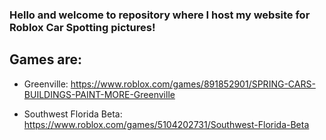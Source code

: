 ### Hello and welcome to repository where I host my website for Roblox Car Spotting pictures!

## Games are:
- Greenville: https://www.roblox.com/games/891852901/SPRING-CARS-BUILDINGS-PAINT-MORE-Greenville

- Southwest Florida Beta: https://www.roblox.com/games/5104202731/Southwest-Florida-Beta
